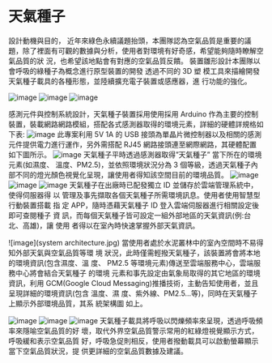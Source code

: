 # 天氣種子

設計動機與目的， 近年來綠色永續議題抬頭，本團隊認為空氣品質是重要的議題，除了裡面有可觀的數據與分析，使用者對環境有好奇感，希望能夠隨時瞭解空氣品質的狀 況，也希望該地點會有對應的空氣品質反饋。
裝置雛形設計本團隊以會呼吸的綠種子為概念進行原型裝置的開發 透過不同的 3D 塑 模工具來描繪開發天氣種子載具的各種形態，並陸續擴充電子裝置或感應器，進 行功能的強化。

![image](egg_print.jpg)
![image](box.jpg)
![image](prototype.jpg)

感測元件與控制系統設計，天氣種子裝置採用使用採用 Arduino 作為主要的控制裝置，裝載網路網路模組，搭配各式感測器取得的環境元素，詳細的硬體詳規格如下表:
![image](table.jpg)
此專案利用 5V 1A 的 USB 接頭為單晶片微控制器以及相關的感測元件提供電力進行運作，另外需搭配 RJ45 網路接頭連至網際網路，其硬體配置如下圖所示。
![image](hard_config.jpg)
天氣種子平時透過感測器取得”天氣種子” 當下所在的環境元素(如濕度、 溫度、PM2.5)，並依照環境狀況分為 3 個等級，透過天氣種子內部不同的燈光顏色視覺化呈現，讓使用者得知該空間目前的環境品質。
![image](show_1.jpg)
![image](show_2.jpg)
![image](show_3.jpg)
天氣種子在出廠時已配發獨立 ID 並儲存於雲端管理系統中，使得伺服器得 以
管理及事先擷取各個天氣種子所需環境訊息。使用者使用智慧型行動裝置搭載 指
定 APP，隨時憑藉天氣種子 ID 登入雲端伺服器進行相關設定後即可查閱種子 資
訊，而每個天氣種子皆可設定一組外部地區的天氣資訊(例:台北、高雄)，讓 使用
者得以在室內時快速掌握外部天氣資訊。

![image](system architecture.jpg)
當使用者處於水泥叢林中的室內空間時不易得知外部天氣與空氣品質等環 境
狀況，此時僅需輕撥天氣種子，該裝置將會將本地的環境資訊(包含濕度、溫 度、
PM2.5 等環境元素)傳送至雲端服務中心，雲端服務中心將會結合天氣種子 的環境
元素和事先設定由氣象局取得的其它地區的環境資訊，利用 GCM(Google Cloud
Messaging)推播技術，主動告知使用者，並且呈現詳細的環境資訊(包含 溫度、濕
度、紫外線、PM2.5…等)，同時在天氣種子上顯示外部環境品質，其系 統架構圖
如上。


![image](app_notification.jpg)
![image](info_show.jpg)
![image](all.jpg)
天氣種子載具將呼吸以閃爍頻率來呈現，透過呼吸頻率來隱喻空氣品質的好
壞，取代外界空氣品質警示常用的紅綠燈視覺顯示方式，呼吸緩和表示空氣品質
好，呼吸急促則相反，使用者撥動載具可以啟動螢幕顯示當下空氣品質狀況，提
供更詳細的空氣品質數據及建議。